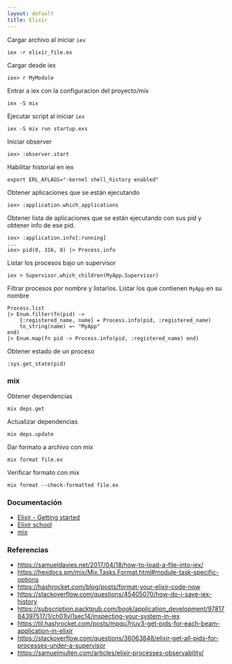 ```yaml
---
layout: default
title: Elixir
---
```


Cargar archivo al iniciar `iex`

    iex -r elixir_file.ex

Cargar desde iex

    iex> r MyModule

Entrar a iex con la configuracion del proyecto/mix

    iex -S mix

Ejecutar script al iniciar `iex`

    iex -S mix run startup.exs

Iniciar observer

    iex> :observer.start

Habilitar historial en iex

    export ERL_AFLAGS="-kernel shell_history enabled"

Obtener aplicaciones que se están ejecutando

    iex> :application.which_applications

Obtener lista de aplicaciones que se están ejecutando con sus pid y obtener info de ese pid.

    iex> :application.info[:running]
    ...
    iex> pid(0, 316, 0) |> Process.info

Listar los procesos bajo un supervisor

    iex > Supervisor.which_children(MyApp.Supervisor)

Filtrar procesos por nombre y listarlos. Listar los que contienen `MyApp` en su nombre

    Process.list
    |> Enum.filter(fn(pid) ->
        {:registered_name, name} = Process.info(pid, :registered_name)
        to_string(name) =~ "MyApp"
    end)
    |> Enum.map(fn pid -> Process.info(pid, :registered_name) end)

Obtener estado de un proceso

    :sys.get_state(pid)

### mix

Obtener dependencias

    mix deps.get

Actualizar dependencias

    mix deps.update

Dar formato a archivo con mix

    mix format file.ex

Verificar formato con mix

    mix format --check-formatted file.ex

### Documentación

* [Elixir - Getting started][elixir-lang-doc]
* [Elixir school][elixirschool]
* [mix](https://hexdocs.pm/mix/Mix.html)

[elixir-lang-doc]: http://elixir-lang.org/getting-started/introduction.html
[elixirschool]: http://elixirschool.com/

### Referencias

* https://samueldavies.net/2017/04/18/how-to-load-a-file-into-iex/
* https://hexdocs.pm/mix/Mix.Tasks.Format.html#module-task-specific-options
* https://hashrocket.com/blog/posts/format-your-elixir-code-now
* https://stackoverflow.com/questions/45405070/how-do-i-save-iex-history
* https://subscription.packtpub.com/book/application_development/9781784397517/1/ch01lvl1sec14/inspecting-your-system-in-iex
* https://til.hashrocket.com/posts/mpqu7rjuy3-get-pids-for-each-beam-application-in-elixir
* https://stackoverflow.com/questions/36063848/elixir-get-all-pids-for-processes-under-a-supervisor
* https://samuelmullen.com/articles/elixir-processes-observability/
